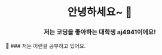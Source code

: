 <h1 align="center">안녕하세요~ 👋 </h1>
<h3 align="center">저는 코딩을 좋아하는 대학생 aj4941이에요!</h3>

🌱 ### 저는 이런걸 공부하고 있어요.
